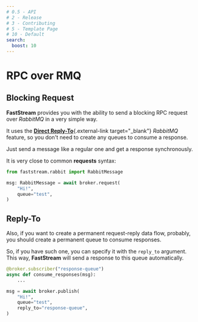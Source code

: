 ```yaml
---
# 0.5 - API
# 2 - Release
# 3 - Contributing
# 5 - Template Page
# 10 - Default
search:
  boost: 10
---
```


# RPC over RMQ

## Blocking Request

**FastStream** provides you with the ability to send a blocking RPC request over *RabbitMQ* in a very simple way.

It uses the [**Direct Reply-To**](https://www.rabbitmq.com/direct-reply-to.html){.external-link target="_blank"} *RabbitMQ* feature, so you don't need to create any queues to consume a response.

Just send a message like a regular one and get a response synchronously.

It is very close to common **requests** syntax:

```python hl_lines="3"
from faststream.rabbit import RabbitMessage

msg: RabbitMessage = await broker.request(
    "Hi!",
    queue="test",
)
```

## Reply-To

Also, if you want to create a permanent request-reply data flow, probably, you should create a permanent queue to consume responses.

So, if you have such one, you can specify it with the `reply_to` argument. This way, **FastStream** will send a response to this queue automatically.

```python hl_lines="1 8"
@broker.subscriber("response-queue")
async def consume_responses(msg):
    ...

msg = await broker.publish(
    "Hi!",
    queue="test",
    reply_to="response-queue",
)
```
